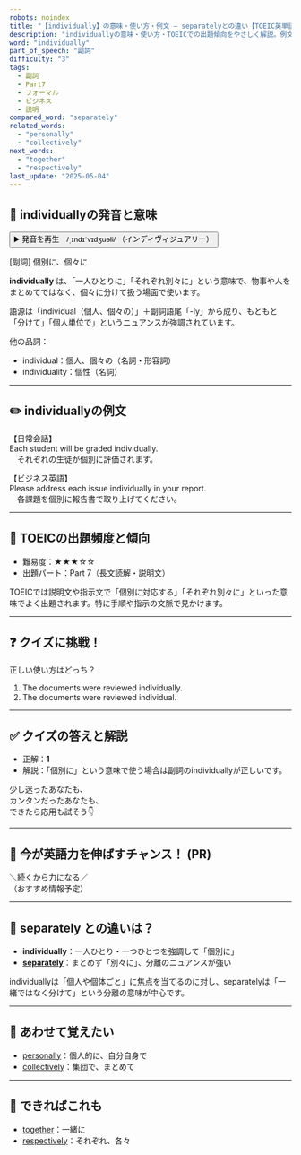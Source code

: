```yaml
---
robots: noindex
title: "【individually】の意味・使い方・例文 ― separatelyとの違い【TOEIC英単語】"
description: "individuallyの意味・使い方・TOEICでの出題傾向をやさしく解説。例文・クイズ付きでseparatelyとの違いもわかりやすく学べます。"
word: "individually"
part_of_speech: "副詞"
difficulty: "3"
tags:
  - 副詞
  - Part7
  - フォーマル
  - ビジネス
  - 説明
compared_word: "separately"
related_words:
  - "personally"
  - "collectively"
next_words:
  - "together"
  - "respectively"
last_update: "2025-05-04"
---
```


## 🔰 individuallyの発音と意味

<button class="play-audio" onclick="playTTS('individually')">
  <span class="play-audio-main">
    ▶️ 発音を再生　/ˌɪndɪˈvɪdʒuəli/
  </span>
  <span class="play-audio-sub">
    （インディヴィジュアリー）
  </span>
</button>

[副詞] 個別に、個々に

**individually** は、「一人ひとりに」「それぞれ別々に」という意味で、物事や人をまとめてではなく、個々に分けて扱う場面で使います。

語源は「individual（個人、個々の）」＋副詞語尾「-ly」から成り、もともと「分けて」「個人単位で」というニュアンスが強調されています。

他の品詞：  
- individual：個人、個々の（名詞・形容詞）
- individuality：個性（名詞）

---

## ✏️ individuallyの例文

【日常会話】  
Each student will be graded individually.  
　それぞれの生徒が個別に評価されます。

【ビジネス英語】  
Please address each issue individually in your report.  
　各課題を個別に報告書で取り上げてください。

---

## 🎯 TOEICの出題頻度と傾向

- 難易度：★★★☆☆
- 出題パート：Part 7（長文読解・説明文）

TOEICでは説明文や指示文で「個別に対応する」「それぞれ別々に」といった意味でよく出題されます。特に手順や指示の文脈で見かけます。

---

## ❓ クイズに挑戦！

正しい使い方はどっち？

1. The documents were reviewed individually.  
2. The documents were reviewed individual.

---

## ✅ クイズの答えと解説

- 正解：**1**
- 解説：「個別に」という意味で使う場合は副詞のindividuallyが正しいです。

少し迷ったあなたも、  
カンタンだったあなたも、  
できたら応用も試そう👇️

---

## 🚀 今が英語力を伸ばすチャンス！ (PR)

<div class="info-center">
＼続くから力になる／<br>  
（おすすめ情報予定）
</div>

---

## 🤔  separately との違いは？

- **individually**：一人ひとり・一つひとつを強調して「個別に」
- **[separately](/word/separately/)**：まとめず「別々に」、分離のニュアンスが強い

individuallyは「個人や個体ごと」に焦点を当てるのに対し、separatelyは「一緒ではなく分けて」という分離の意味が中心です。

---

## 🧩 あわせて覚えたい

- [personally](/word/personally/)：個人的に、自分自身で
- [collectively](/word/collectively/)：集団で、まとめて

---

## 📖 できればこれも

- [together](/word/together/)：一緒に
- [respectively](/word/respectively/)：それぞれ、各々

<!-- cvid: aid44_bid33 -->
